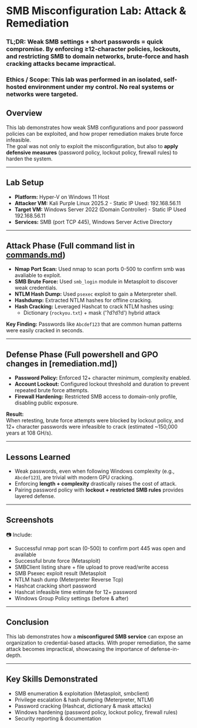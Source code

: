 # SMB Misconfiguration Lab: Attack & Remediation
### TL;DR: Weak SMB settings + short passwords = quick compromise. By enforcing ≥12-character policies, lockouts, and restricting SMB to domain networks, brute-force and hash cracking attacks became impractical.

### Ethics / Scope: This lab was performed in an isolated, self-hosted environment under my control. No real systems or networks were targeted.
## Overview
This lab demonstrates how weak SMB configurations and poor password policies can be exploited, and how proper remediation makes brute force infeasible.  
The goal was not only to exploit the misconfiguration, but also to **apply defensive measures** (password policy, lockout policy, firewall rules) to harden the system.

---

## Lab Setup
- **Platform:** Hyper-V on Windows 11 Host 
- **Attacker VM:** Kali Purple Linux 2025.2 - Static IP Used: 192.168.56.11 
- **Target VM:** Windows Server 2022 (Domain Controller) - Static IP Used 192.168.56.11 
- **Services:** SMB (port TCP 445), Windows Server Active Directory  

---

## Attack Phase (Full command list in [commands.md](commands.md))
- **Nmap Port Scan:** Used nmap to scan ports 0-500 to confirm smb was avaliable to exploit.
- **SMB Brute Force:** Used `smb_login` module in Metasploit to discover weak credentials.
- **NTLM Hash Dump:** Used `psexec` exploit to gain a Meterpreter shell.
- **Hashdump:** Extracted NTLM hashes for offline cracking.
- **Hash Cracking:** Leveraged Hashcat to crack NTLM hashes using:
  - Dictionary (`rockyou.txt`) + mask ('?d?d?d') hybrid attack

**Key Finding:** Passwords like `Abcdef123` that are common human patterns were easily cracked in seconds.

---

## Defense Phase (Full powershell and GPO changes in [remediation.md])
- **Password Policy:** Enforced 12+ character minimum, complexity enabled.  
- **Account Lockout:** Configured lockout threshold and duration to prevent repeated brute force attempts.  
- **Firewall Hardening:** Restricted SMB access to domain-only profile, disabling public exposure.  

**Result:**  
When retesting, brute force attempts were blocked by lockout policy, and 12+ character passwords were infeasible to crack (estimated ~150,000 years at 108 GH/s).

---

## Lessons Learned
- Weak passwords, even when following Windows complexity (e.g., `Abcdef123`), are trivial with modern GPU cracking.  
- Enforcing **length + complexity** drastically raises the cost of attack.  
- Pairing password policy with **lockout + restricted SMB rules** provides layered defense.

---

## Screenshots
📷 Include:
- Successful nmap port scan (0-500) to confirm port 445 was open and available 
- Successful brute force (Metasploit)
- SMBClient listing share + file upload to prove read/write access
- SMB Psexec exploit result (Metasploit
- NTLM hash dump (Meterpreter Reverse Tcp)
- Hashcat cracking short password  
- Hashcat infeasible time estimate for 12+ password  
- Windows Group Policy settings (before & after)

---

## Conclusion
This lab demonstrates how a **misconfigured SMB service** can expose an organization to credential-based attacks. With proper remediation, the same attack becomes impractical, showcasing the importance of defense-in-depth.

---

## Key Skills Demonstrated
- SMB enumeration & exploitation (Metasploit, smbclient)
- Privilege escalation & hash dumping (Meterpreter, NTLM)
- Password cracking (Hashcat, dictionary & mask attacks)
- Windows hardening (password policy, lockout policy, firewall rules)
- Security reporting & documentation
